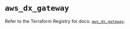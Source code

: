 # `aws_dx_gateway`

Refer to the Terraform Registry for docs: [`aws_dx_gateway`](https://registry.terraform.io/providers/hashicorp/aws/6.12.0/docs/resources/dx_gateway).
